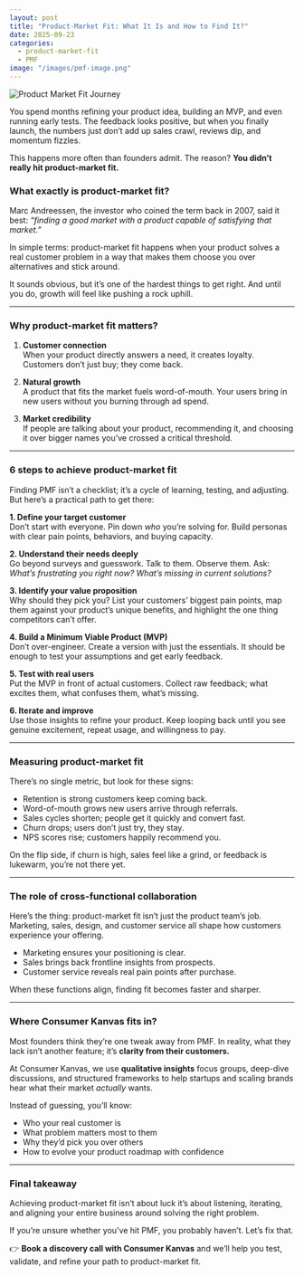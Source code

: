 ```yaml
---
layout: post
title: "Product-Market Fit: What It Is and How to Find It?"
date: 2025-09-23
categories: 
  - product-market-fit
  - PMF
image: "/images/pmf-image.png"
---
```


![Product Market Fit Journey](/images/pmf-image.png)


You spend months refining your product idea, building an MVP, and even running early tests. The feedback looks positive, but when you finally launch, the numbers just don’t add up sales crawl, reviews dip, and momentum fizzles.  

This happens more often than founders admit. The reason? **You didn’t really hit product-market fit.**

### What exactly is product-market fit?

Marc Andreessen, the investor who coined the term back in 2007, said it best: *“finding a good market with a product capable of satisfying that market.”*  

In simple terms: product-market fit happens when your product solves a real customer problem in a way that makes them choose you over alternatives and stick around.  

It sounds obvious, but it’s one of the hardest things to get right. And until you do, growth will feel like pushing a rock uphill.

---

### Why product-market fit matters?

1. **Customer connection**  
   When your product directly answers a need, it creates loyalty. Customers don’t just buy; they come back.  

2. **Natural growth**  
   A product that fits the market fuels word-of-mouth. Your users bring in new users without you burning through ad spend.  

3. **Market credibility**  
   If people are talking about your product, recommending it, and choosing it over bigger names you’ve crossed a critical threshold.

---

### 6 steps to achieve product-market fit

Finding PMF isn’t a checklist; it’s a cycle of learning, testing, and adjusting. But here’s a practical path to get there:

**1. Define your target customer**  
Don’t start with everyone. Pin down *who* you’re solving for. Build personas with clear pain points, behaviors, and buying capacity.

**2. Understand their needs deeply**  
Go beyond surveys and guesswork. Talk to them. Observe them. Ask: *What’s frustrating you right now? What’s missing in current solutions?*  

**3. Identify your value proposition**  
Why should they pick you? List your customers’ biggest pain points, map them against your product’s unique benefits, and highlight the one thing competitors can’t offer.  

**4. Build a Minimum Viable Product (MVP)**  
Don’t over-engineer. Create a version with just the essentials. It should be enough to test your assumptions and get early feedback.  

**5. Test with real users**  
Put the MVP in front of actual customers. Collect raw feedback; what excites them, what confuses them, what’s missing.  

**6. Iterate and improve**  
Use those insights to refine your product. Keep looping back until you see genuine excitement, repeat usage, and willingness to pay.

---

### Measuring product-market fit

There’s no single metric, but look for these signs:  

- Retention is strong customers keep coming back.  
- Word-of-mouth grows new users arrive through referrals.  
- Sales cycles shorten; people get it quickly and convert fast.  
- Churn drops; users don’t just try, they stay.  
- NPS scores rise; customers happily recommend you.  

On the flip side, if churn is high, sales feel like a grind, or feedback is lukewarm, you’re not there yet.  

---

### The role of cross-functional collaboration

Here’s the thing: product-market fit isn’t just the product team’s job. Marketing, sales, design, and customer service all shape how customers experience your offering.  

- Marketing ensures your positioning is clear.  
- Sales brings back frontline insights from prospects.  
- Customer service reveals real pain points after purchase.  

When these functions align, finding fit becomes faster and sharper.

---

### Where Consumer Kanvas fits in?

Most founders think they’re one tweak away from PMF. In reality, what they lack isn’t another feature; it’s **clarity from their customers.**  

At Consumer Kanvas, we use **qualitative insights** focus groups, deep-dive discussions, and structured frameworks to help startups and scaling brands hear what their market *actually* wants.  

Instead of guessing, you’ll know:  

- Who your real customer is  
- What problem matters most to them  
- Why they’d pick you over others  
- How to evolve your product roadmap with confidence  

---

### Final takeaway

Achieving product-market fit isn’t about luck it’s about listening, iterating, and aligning your entire business around solving the right problem.  

If you’re unsure whether you’ve hit PMF, you probably haven’t. Let’s fix that.  

👉 **Book a discovery call with Consumer Kanvas** and we’ll help you test, validate, and refine your path to product-market fit.  


